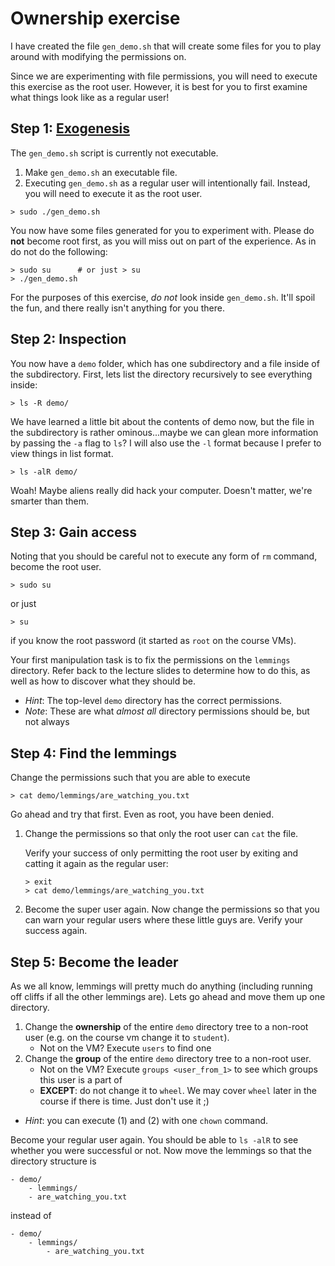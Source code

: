 # Ownership exercise

I have created the file `gen_demo.sh` that will create some files for you to play around with modifying the permissions on.

Since we are experimenting with file permissions, you will need to execute this exercise as the root user.  However, it is best for you to first examine what things look like as a regular user!

## Step 1: <a href="https://en.wikipedia.org/wiki/Exogenesis:_Symphony" target="_blank">Exogenesis</a>

The `gen_demo.sh` script is currently not executable.

1. Make `gen_demo.sh` an executable file.
2. Executing `gen_demo.sh` as a regular user will intentionally fail.  Instead, you will need to execute it as the root user.

```
> sudo ./gen_demo.sh
```

You now have some files generated for you to experiment with.  Please do **not** become root first, as you will miss out on part of the experience.  As in do not do the following:

```
> sudo su      # or just > su
> ./gen_demo.sh
```

For the purposes of this exercise, *do not* look inside `gen_demo.sh`.  It'll spoil the fun, and there really isn't anything for you there.

## Step 2: Inspection

You now have a `demo` folder, which has one subdirectory and a file inside of the subdirectory.  First, lets list the directory recursively to see everything inside:

```
> ls -R demo/
```

We have learned a little bit about the contents of demo now, but the file in the subdirectory is rather ominous...maybe we can glean more information by passing the `-a` flag to `ls`?  I will also use the `-l` format because I prefer to view things in list format.

```
> ls -alR demo/
```

Woah!  Maybe aliens really did hack your computer.  Doesn't matter, we're smarter than them.

## Step 3: Gain access

Noting that you should be careful not to execute any form of `rm` command, become the root user.

```
> sudo su
```

or just

```
> su
```

if you know the root password (it started as `root` on the course VMs).

Your first manipulation task is to fix the permissions on the `lemmings` directory.  Refer back to the lecture slides to determine how to do this, as well as how to discover what they should be.

- *Hint*: The top-level `demo` directory has the correct permissions.
- *Note*: These are what *almost all* directory permissions should be, but not always

## Step 4: Find the lemmings

Change the permissions such that you are able to execute

```
> cat demo/lemmings/are_watching_you.txt
```

Go ahead and try that first.  Even as root, you have been denied.

1. Change the permissions so that only the root user can `cat` the file.

   Verify your success of only permitting the root user by exiting and catting it again as the regular user:

   ```
   > exit
   > cat demo/lemmings/are_watching_you.txt
   ```

2. Become the super user again.  Now change the permissions so that you can warn your regular users where these little guys are.  Verify your success again.

## Step 5: Become the leader

As we all know, lemmings will pretty much do anything (including running off cliffs if all the other lemmings are).  Lets go ahead and move them up one directory.

1. Change the **ownership** of the entire `demo` directory tree to a non-root user (e.g. on the course vm change it to `student`).
    - Not on the VM?  Execute `users` to find one
2. Change the **group** of the entire `demo` directory tree to a non-root user.
    - Not on the VM?  Execute `groups <user_from_1>` to see which groups this user is a part of
    - **EXCEPT**: do not change it to `wheel`.  We may cover `wheel` later in the course if there is time.  Just don't use it ;)

- *Hint*: you can execute (1) and (2) with one `chown` command.

Become your regular user again.  You should be able to `ls -alR` to see whether you were successful or not.  Now move the lemmings so that the directory structure is

```
- demo/
    - lemmings/
    - are_watching_you.txt
```

instead of

```
- demo/
    - lemmings/
        - are_watching_you.txt
```
